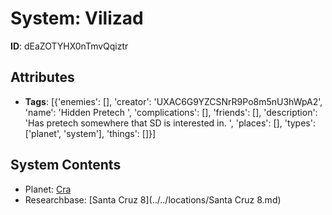 # System: Vilizad

**ID**: dEaZOTYHX0nTmvQqiztr

## Attributes
- **Tags**: [{'enemies': [], 'creator': 'UXAC6G9YZCSNrR9Po8m5nU3hWpA2', 'name': 'Hidden Pretech ', 'complications': [], 'friends': [], 'description': 'Has pretech somewhere that SD is interested in. ', 'places': [], 'types': ['planet', 'system'], 'things': []}]

## System Contents
- Planet: [Cra](../../planets/Cra.md)
- Researchbase: [Santa Cruz 8](../../locations/Santa Cruz 8.md)

